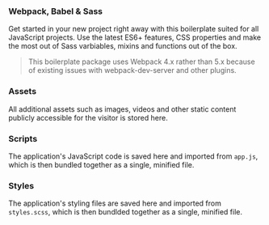 ### Webpack, Babel & Sass

Get started in your new project right away with this boilerplate suited for all JavaScript projects. Use the latest ES6+ features, CSS properties and make the most out of Sass varbiables, mixins and functions out of the box.

> This boilerplate package uses Webpack 4.x rather than 5.x because of existing issues with webpack-dev-server and other plugins.

### Assets
All additional assets such as images, videos and other static content publicly accessible for the visitor is stored here.

### Scripts
The application's JavaScript code is saved here and imported from `app.js`, which is then bundled together as a single, minified file.

### Styles
The application's styling files are saved here and imported from `styles.scss`, which is then bundlded together as a single, minified file.

